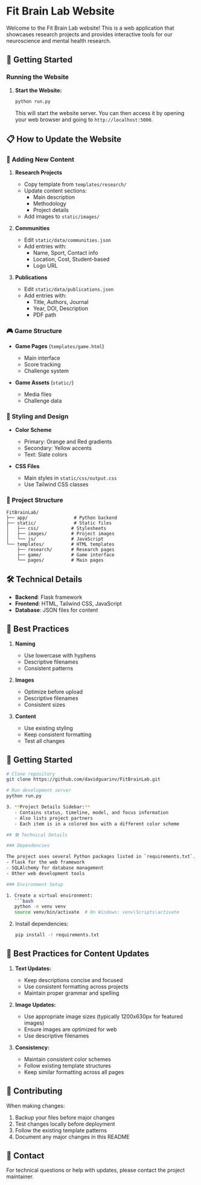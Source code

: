 # Fit Brain Lab Website

Welcome to the Fit Brain Lab website! This is a web application that showcases research projects and provides interactive tools for our neuroscience and mental health research.

## 🚀 Getting Started

### Running the Website

1. **Start the Website:**
   ```bash
   python run.py
   ```
   
   This will start the website server. You can then access it by opening your web browser and going to `http://localhost:5000`.


## 📋 How to Update the Website

### 🏡 Adding New Content

1. **Research Projects**
   - Copy template from `templates/research/`
   - Update content sections:
     - Main description
     - Methodology
     - Project details
   - Add images to `static/images/`

2. **Communities**
   - Edit `static/data/communities.json`
   - Add entries with:
     - Name, Sport, Contact info
     - Location, Cost, Student-based
     - Logo URL

3. **Publications**
   - Edit `static/data/publications.json`
   - Add entries with:
     - Title, Authors, Journal
     - Year, DOI, Description
     - PDF path

### 🎮 Game Structure

- **Game Pages** (`templates/game.html`)
  - Main interface
  - Score tracking
  - Challenge system

- **Game Assets** (`static/`)
  - Media files
  - Challenge data

### 🎨 Styling and Design

- **Color Scheme**
  - Primary: Orange and Red gradients
  - Secondary: Yellow accents
  - Text: Slate colors

- **CSS Files**
  - Main styles in `static/css/output.css`
  - Use Tailwind CSS classes

### 📁 Project Structure

```
FitBrainLab/
├── app/                 # Python backend
├── static/              # Static files
│   ├── css/            # Stylesheets
│   ├── images/         # Project images
│   └── js/             # JavaScript
└── templates/          # HTML templates
    ├── research/       # Research pages
    ├── game/           # Game interface
    └── pages/          # Main pages
```

## 🛠️ Technical Details

- **Backend**: Flask framework
- **Frontend**: HTML, Tailwind CSS, JavaScript
- **Database**: JSON files for content

## 📝 Best Practices

1. **Naming**
   - Use lowercase with hyphens
   - Descriptive filenames
   - Consistent patterns

2. **Images**
   - Optimize before upload
   - Descriptive filenames
   - Consistent sizes

3. **Content**
   - Use existing styling
   - Keep consistent formatting
   - Test all changes

## 🚀 Getting Started

```bash
# Clone repository
git clone https://github.com/davidguarinv/FitBrainLab.git

# Run development server
python run.py

3. **Project Details Sidebar:**
   - Contains status, timeline, model, and focus information
   - Also lists project partners
   - Each item is in a colored box with a different color scheme

## 🛠️ Technical Details

### Dependencies

The project uses several Python packages listed in `requirements.txt`. These include:
- Flask for the web framework
- SQLAlchemy for database management
- Other web development tools

### Environment Setup

1. Create a virtual environment:
   ```bash
   python -m venv venv
   source venv/bin/activate  # On Windows: venv\Scripts\activate
   ```

2. Install dependencies:
   ```bash
   pip install -r requirements.txt
   ```

## 📝 Best Practices for Content Updates

1. **Text Updates:**
   - Keep descriptions concise and focused
   - Use consistent formatting across projects
   - Maintain proper grammar and spelling

2. **Image Updates:**
   - Use appropriate image sizes (typically 1200x630px for featured images)
   - Ensure images are optimized for web
   - Use descriptive filenames

3. **Consistency:**
   - Maintain consistent color schemes
   - Follow existing template structures
   - Keep similar formatting across all pages

## 🤝 Contributing

When making changes:
1. Backup your files before major changes
2. Test changes locally before deployment
3. Follow the existing template patterns
4. Document any major changes in this README

## 📱 Contact

For technical questions or help with updates, please contact the project maintainer.

